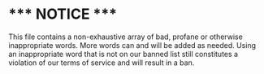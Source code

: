 # *** NOTICE ***

This file contains a non-exhaustive array of bad, profane or otherwise inappropriate words. More words can and will be added as needed. Using an inappropriate word that is not on our banned list still constitutes a violation of our terms of service and will result in a ban.
